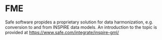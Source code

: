 # FME

Safe software propides a proprietary solution for data harmonization, e.g. conversion to and from INSPIRE data models.
An introduction to the topic is provided at https://www.safe.com/integrate/inspire-gml/